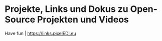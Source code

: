 # Projekte, Links und Dokus zu Open-Source Projekten und Videos

Have fun | https://links.pixelEDI.eu

